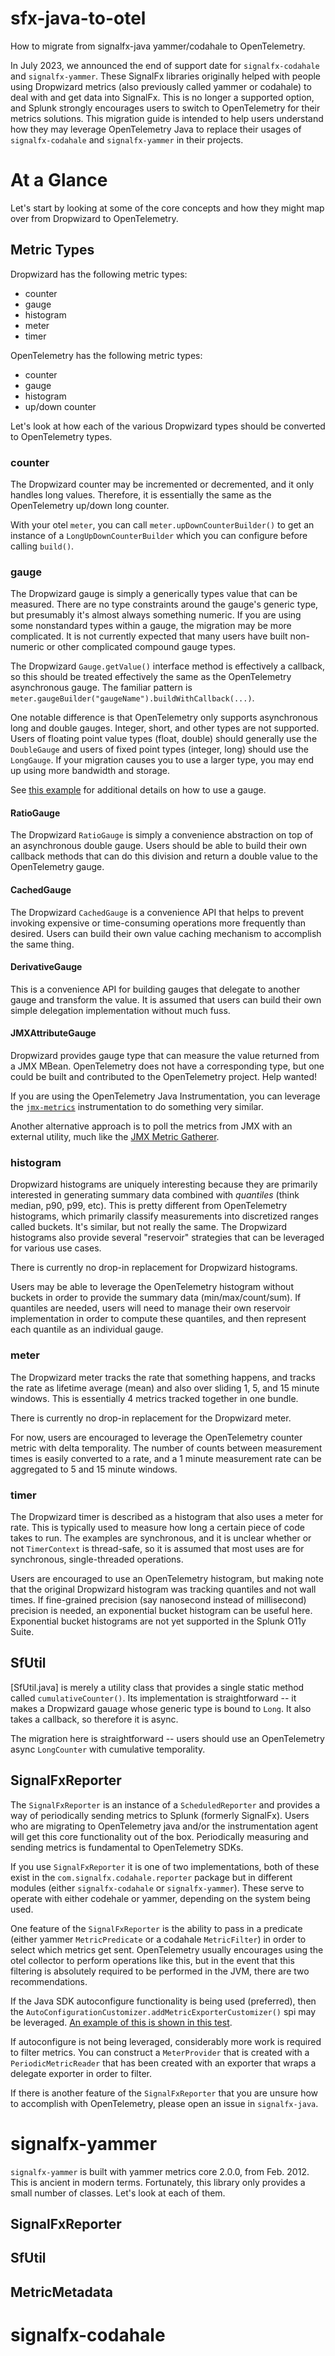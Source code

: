 # sfx-java-to-otel

How to migrate from signalfx-java yammer/codahale to OpenTelemetry.

In July 2023, we announced the end of support date for `signalfx-codahale` and
`signalfx-yammer`. These SignalFx libraries originally helped with people using
Dropwizard metrics (also previously called yammer or codahale) to deal with 
and get data into SignalFx. This is no longer a supported option, and Splunk
strongly encourages users to switch to OpenTelemetry for their metrics solutions.
This migration guide is intended to help users understand how they may 
leverage OpenTelemetry Java to replace their usages of `signalfx-codahale`
and `signalfx-yammer` in their projects.

# At a Glance

Let's start by looking at some of the core concepts and how they might map over
from Dropwizard to OpenTelemetry.

## Metric Types

Dropwizard has the following metric types:

* counter
* gauge
* histogram
* meter
* timer

OpenTelemetry has the following metric types:

* counter
* gauge
* histogram
* up/down counter

Let's look at how each of the various Dropwizard types should be converted to
OpenTelemetry types.

### counter

The Dropwizard counter may be incremented or decremented, and it only handles long values. 
Therefore, it is essentially the same as the OpenTelemetry up/down long counter.

With your otel `meter`, you can call `meter.upDownCounterBuilder()` to get an instance of 
a `LongUpDownCounterBuilder` which you can configure before calling `build()`.

### gauge

The Dropwizard gauge is simply a generically types value that can be measured. There are no 
type constraints around the gauge's generic type, but presumably it's almost always something numeric.
If you are using some nonstandard types within a gauge, the migration may be more complicated.
It is not currently expected that many users have built non-numeric or other complicated compound
gauge types.

The Dropwizard `Gauge.getValue()` interface method is effectively a callback, so this should 
be treated effectively the same as the OpenTelemetry asynchronous gauge. The familiar pattern is
`meter.gaugeBuilder("gaugeName").buildWithCallback(...)`. 

One notable difference is that OpenTelemetry only supports asynchronous long and double gauges.
Integer, short, and other types are not supported. Users of floating point value types (float, double)
should generally use the `DoubleGauge` and users of fixed point types (integer, long) should
use the `LongGauge`. If your migration causes you to use a larger type, you may end up using 
more bandwidth and storage.

See [this example](https://github.com/open-telemetry/opentelemetry-java-examples/blob/main/metrics/src/main/java/io/opentelemetry/example/metrics/GaugeExample.java#L23) 
for additional details on how to use a gauge.


#### RatioGauge

The Dropwizard `RatioGauge` is simply a convenience abstraction on top of an asynchronous double gauge.
Users should be able to build their own callback methods that can do this division and return
a double value to the OpenTelemetry gauge.

#### CachedGauge

The Dropwizard `CachedGauge` is a convenience API that helps to prevent invoking expensive or 
time-consuming operations more frequently than desired. Users can build their own value caching 
mechanism to accomplish the same thing.

#### DerivativeGauge

This is a convenience API for building gauges that delegate to another gauge and transform
the value. It is assumed that users can build their own simple delegation implementation 
without much fuss.

#### JMXAttributeGauge

Dropwizard provides gauge type that can measure the value returned from a JMX MBean.
OpenTelemetry does not have a corresponding type, but one could be built and contributed
to the OpenTelemetry project. Help wanted!

If you are using the OpenTelemetry Java Instrumentation, you can leverage the 
[`jmx-metrics`](https://github.com/open-telemetry/opentelemetry-java-instrumentation/tree/main/instrumentation/jmx-metrics/javaagent)
instrumentation to do something very similar.

Another alternative approach is to poll the metrics from JMX with an external utility,
much like the [JMX Metric Gatherer](https://github.com/open-telemetry/opentelemetry-java-contrib/tree/main/jmx-metrics).

### histogram

Dropwizard histograms are uniquely interesting because they are primarily interested in generating
summary data combined with _quantiles_ (think median, p90, p99, etc). This is pretty different
from OpenTelemetry histograms, which primarily classify measurements into discretized ranges called buckets.
It's similar, but not really the same. The Dropwizard histograms also provide several "reservoir" strategies
that can be leveraged for various use cases.

There is currently no drop-in replacement for Dropwizard histograms. 

Users may be able to leverage the OpenTelemetry histogram without buckets in order to provide the summary data
(min/max/count/sum). If quantiles are needed, users will need to manage their own reservoir implementation
in order to compute these quantiles, and then represent each quantile as an individual
gauge. 

### meter

The Dropwizard meter tracks the rate that something happens, and tracks the rate as lifetime average (mean) 
and also over sliding 1, 5, and 15 minute windows. This is essentially 4 metrics tracked together in one bundle.

There is currently no drop-in replacement for the Dropwizard meter.

For now, users are encouraged to leverage the OpenTelemetry counter metric with delta temporality.
The number of counts between measurement times is easily converted to a rate, and a 1 minute measurement rate
can be aggregated to 5 and 15 minute windows.

### timer

The Dropwizard timer is described as a histogram that also uses a meter for rate. This is typically
used to measure how long a certain piece of code takes to run. The examples are synchronous, and it
is unclear whether or not `TimerContext` is thread-safe, so it is assumed that most uses are 
for synchronous, single-threaded operations.

Users are encouraged to use an OpenTelemetry histogram, but making note that the original 
Dropwizard histogram was tracking quantiles and not wall times. If fine-grained precision (say nanosecond instead
of millisecond) precision is needed, an exponential bucket histogram can be useful here. 
Exponential bucket histograms are not yet supported in the Splunk O11y Suite.

## SfUtil

[SfUtil.java] is merely a utility class that provides a single static method called `cumulativeCounter()`.
Its implementation is straightforward -- it makes a Dropwizard gauage whose generic type is bound
to `Long`. It also takes a callback, so therefore it is async. 

The migration here is straightforward -- users should use an OpenTelemetry async `LongCounter`
with cumulative temporality.

## SignalFxReporter

The `SignalFxReporter` is an instance of a `ScheduledReporter` and provides 
a way of periodically sending metrics to Splunk (formerly SignalFx). Users who are 
migrating to OpenTelemetry java and/or the instrumentation agent will get this core
functionality out of the box. Periodically measuring and sending metrics is fundamental
to OpenTelemetry SDKs.

If you use `SignalFxReporter` it is one of two implementations, both of these 
exist in the `com.signalfx.codahale.reporter` package but in different modules
(either `signalfx-codahale` or `signalfx-yammer`). These serve to operate with either
codehale or yammer, depending on the system being used.

One feature of the `SignalFxReporter` is the ability to pass in a predicate 
(either yammer `MetricPredicate` or a codahale `MetricFilter`) in order to 
select which metrics get sent. OpenTelemetry usually encourages using 
the otel collector to perform operations like this, but in the event that this 
filtering is absolutely required to be performed in the JVM, there are two recommendations.

If the Java SDK autoconfigure functionality is being used (preferred), then the 
`AutoConfigurationCustomizer.addMetricExporterCustomizer()` spi may be leveraged.
[An example of this is shown in this test](https://github.com/open-telemetry/opentelemetry-java/blob/976edfde504193f84d19936b97e2eb8d8cf060e2/sdk-extensions/autoconfigure/src/testFullConfig/java/io/opentelemetry/sdk/autoconfigure/provider/MetricCustomizer.java#L37).

If autoconfigure is not being leveraged, considerably more work is required to filter metrics.
You can construct a `MeterProvider` that is created with a `PeriodicMetricReader` that has
been created with an exporter that wraps a delegate exporter in order to filter.

If there is another feature of the `SignalFxReporter` that you are unsure how 
to accomplish with OpenTelemetry, please open an issue in `signalfx-java`.

# signalfx-yammer

`signalfx-yammer` is built with yammer metrics core 2.0.0, from Feb. 2012. 
This is ancient in modern terms. Fortunately, this library only provides a small number
of classes. Let's look at each of them.

## SignalFxReporter
## SfUtil
## MetricMetadata

# signalfx-codahale


